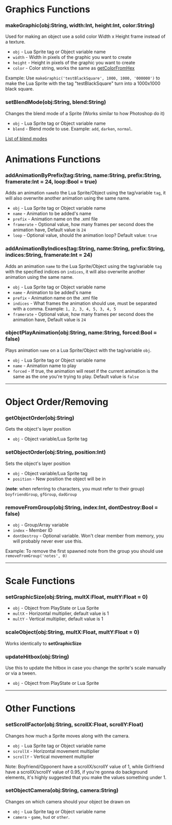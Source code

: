 # Graphics Functions
### makeGraphic(obj:String, width:Int, height:Int, color:String)
Used for making an object use a solid color Width x Height frame instead of a texture.

* `obj` - Lua Sprite tag or Object variable name
* `width` - Width in pixels of the graphic you want to create
* `height` - Height in pixels of the graphic you want to create
* `color` - Color string, works the same as [getColorFromHex](https://github.com/ShadowMario/FNF-PsychEngine/wiki/Lua-Script-API---General-Functions/_edit#getcolorfromhexcolorstring)

Example: Use `makeGraphic('testBlackSquare', 1000, 1000, '000000')` to make the Lua Sprite with the tag "testBlackSquare" turn into a 1000x1000 black square.

### setBlendMode(obj:String, blend:String)
Changes the blend mode of a Sprite (Works similar to how Photoshop do it)

* `obj` - Lua Sprite tag or Object variable name
* `blend` - Blend mode to use. Example: `add`, `darken`, `normal`.

[List of blend modes](https://api.haxe.org/flash/display/BlendMode.html)

# Animations Functions
### addAnimationByPrefix(tag:String, name:String, prefix:String, framerate:Int = 24, loop:Bool = true)
Adds an animation `name`to the Lua Sprite/Object using the tag/variable `tag`, it will also overwrite another animation using the same name.
* `obj` - Lua Sprite tag or Object variable name
* `name` - Animation to be added's name
* `prefix` - Animation name on the .xml file
* `framerate` - Optional value, how many frames per second does the animation have, Default value is `24`
* `loop` - Optional value, should the animation loop? Default value: `true`

### addAnimationByIndices(tag:String, name:String, prefix:String, indices:String, framerate:Int = 24)
Adds an animation `name` to the Lua Sprite/Object using the tag/variable `tag` with the specified indices on `indices`, it will also overwrite another animation using the same name.
* `obj` - Lua Sprite tag or Object variable name
* `name` - Animation to be added's name
* `prefix` - Animation name on the .xml file
* `indices` - What frames the animation should use, must be separated with a comma. Example: `1, 2, 3, 4, 5, 3, 4, 5`
* `framerate` - Optional value, how many frames per second does the animation have, Default value is `24`

### objectPlayAnimation(obj:String, name:String, forced:Bool = false)
Plays animation `name` on a Lua Sprite/Object with the tag/variable `obj`.

* `obj` - Lua Sprite tag or Object variable name
* `name` - Animation name to play
* `forced` - If true, the animation will reset if the current animation is the same as the one you're trying to play. Default value is `false`
_____
# Object Order/Removing
### getObjectOrder(obj:String)
Gets the object's layer position
* `obj` - Object variable/Lua Sprite tag
### setObjectOrder(obj:String, position:Int)
Sets the object's layer position
* `obj` - Object variable/Lua Sprite tag
* `position` - New position the object will be in

(**note**: when referring to characters, you must refer to their group)
`boyfriendGroup`, `gfGroup`, `dadGroup`

### removeFromGroup(obj:String, index:Int, dontDestroy:Bool = false)
* `obj` - Group/Array variable
* `index` - Member ID
* `dontDestroy` - Optional variable. Won't clear member from memory, you will probably never ever use this.

Example: To remove the first spawned note from the group you should use `removeFromGroup('notes', 0)`
_____
# Scale Functions
### setGraphicSize(obj:String, multX:Float, multY:Float = 0)
* `obj` - Object from PlayState or Lua Sprite
* `multX` - Horizontal multiplier, default value is 1
* `multY` - Vertical multiplier, default value is 1

### scaleObject(obj:String, multX:Float, multY:Float = 0)
Works identically to **setGraphicSize**

### updateHitbox(obj:String)
Use this to update the hitbox in case you change the sprite's scale manually or via a tween.
* `obj` - Object from PlayState or Lua Sprite
_____
# Other Functions
### setScrollFactor(obj:String, scrollX:Float, scrollY:Float)
Changes how much a Sprite moves along with the camera.

* `obj` - Lua Sprite tag or Object variable name
* `scrollX` - Horizontal movement multiplier
* `scrollY` - Vertical movement multiplier

Note: Boyfriend/Opponent have a scrollX/scrollY value of 1, while Girlfriend have a scrollX/scrollY value of 0.95, if you're gonna do background elements, it's highly suggested that you make the values something under 1.

### setObjectCamera(obj:String, camera:String)
Changes on which camera should your object be drawn on

* `obj` - Lua Sprite tag or Object variable name
* `camera` - `game`, `hud` or `other`.